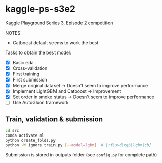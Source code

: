 # kaggle-ps-s3e2

Kaggle Playground Series 3, Episode 2 competition

NOTES

* Catboost default seems to work the best

Tasks to obtain the best model:

* [x] Basic eda
* [x] Cross-validation
* [x] First training
* [x] First submission
* [x] Merge original dataset -> Doesn't seem to improve performance
* [x] Implement LightGBM and Catboost -> Improvement
* [x] Set order in smoke status -> Doesn't seem to improve performance
* [ ] Use AutoGluon framework

## Train, validation & submission

```bash
cd src
conda activate ml
python create_folds.py
python -W ignore train.py [--model=lgbm]  # [rf|svd|xgb|lgbm|cb]
```

Submission is stored in outputs folder (see `config.py` for complete path)
